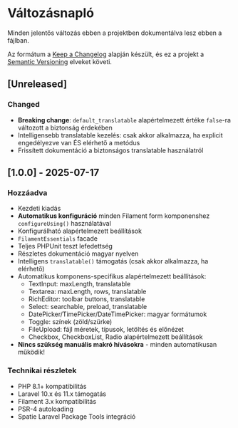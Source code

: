 # Változásnapló

Minden jelentős változás ebben a projektben dokumentálva lesz ebben a fájlban.

Az formátum a [Keep a Changelog](https://keepachangelog.com/hu/1.0.0/) alapján készült,
és ez a projekt a [Semantic Versioning](https://semver.org/spec/v2.0.0.html) elveket követi.

## [Unreleased]

### Changed
- **Breaking change**: `default_translatable` alapértelmezett értéke `false`-ra változott a biztonság érdekében
- Intelligensebb translatable kezelés: csak akkor alkalmazza, ha explicit engedélyezve van ÉS elérhető a metódus
- Frissített dokumentáció a biztonságos translatable használatról

## [1.0.0] - 2025-07-17

### Hozzáadva
- Kezdeti kiadás
- **Automatikus konfiguráció** minden Filament form komponenshez `configureUsing()` használatával
- Konfigurálható alapértelmezett beállítások
- `FilamentEssentials` facade
- Teljes PHPUnit teszt lefedettség
- Részletes dokumentáció magyar nyelven
- Intelligens `translatable()` támogatás (csak akkor alkalmazza, ha elérhető)
- Automatikus komponens-specifikus alapértelmezett beállítások:
  - TextInput: maxLength, translatable
  - Textarea: maxLength, rows, translatable
  - RichEditor: toolbar buttons, translatable
  - Select: searchable, preload, translatable
  - DatePicker/TimePicker/DateTimePicker: magyar formátumok
  - Toggle: színek (zöld/szürke)
  - FileUpload: fájl méretek, típusok, letöltés és előnézet
  - Checkbox, CheckboxList, Radio alapértelmezett beállítások
- **Nincs szükség manuális makró hívásokra** - minden automatikusan működik!

### Technikai részletek
- PHP 8.1+ kompatibilitás
- Laravel 10.x és 11.x támogatás
- Filament 3.x kompatibilitás
- PSR-4 autoloading
- Spatie Laravel Package Tools integráció
